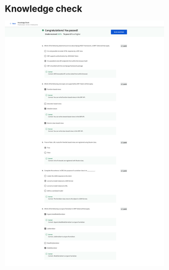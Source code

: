 # Knowledge check

![screencapture-coursera-org-learn-back-end-developer-capstone-quiz-pH73A-knowledge-check-view-attempt-2023-02-12-07_43_14.png](Knowledge%20check%20a64937a01da5464081fcb4710ec2ae34/screencapture-coursera-org-learn-back-end-developer-capstone-quiz-pH73A-knowledge-check-view-attempt-2023-02-12-07_43_14.png)